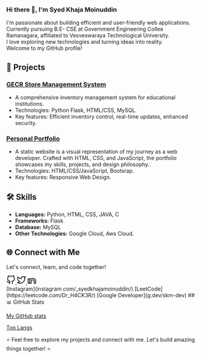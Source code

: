 <!--
**S-YED/S-YED** is a ✨ _special_ ✨ repository because its `README.md` (this file) appears on your GitHub profile.-->

### Hi there 👋, I'm Syed Khaja Moinuddin

I'm passionate about building efficient and user-friendly web applications. Currently pursuing B.E- CSE at Government Engineering Collee Ramanagara, affiliated to Vesveswaraya Technological University. <br>I love exploring new technologies and turning ideas into reality. <br>Welcome to my GitHub profile!

## 🚀 Projects

### [GECR Store Management System](link-to-your-project)
- A comprehensive inventory management system for educational institutions.
- Technologies: Python Flask, HTML/CSS, MySQL.
- Key features: Efficient inventory control, real-time updates, enhanced security.

### [Personal Portfolio](https://syed.rf.gd/)
- A static website is a visual representation of my journey as a web developer. Crafted with HTML, CSS, and JavaScript, the portfolio showcases my skills, projects, and design philosophy..
- Technologies: HTML/CSS/JavaScript, Bootsrap.
- Key features: Responsive Web Design.

## 🛠️ Skills

- **Languages:** Python, HTML, CSS, JAVA, C
- **Frameworks:** Flask
- **Database:** MySQL
- **Other Technologies:** Google Cloud, Aws Cloud.

## 🌐 Connect with Me

Let's connect, learn, and code together!

<div class="social-links">
  <a href="https://github.com/S-YED">
    <svg xmlns="http://www.w3.org/2000/svg" width="24" height="24" viewBox="0 0 24 24" fill="none" stroke="currentColor" stroke-width="2" stroke-linecap="round" stroke-linejoin="round" class="feather feather-github">
      <path d="M9 19c-5 1.5-5-2.5-7-3m14 6v-3.87a3.37 3.37 0 0 0-.94-2.61c3.14-.35 6.44-1.54 6.44-7A5.44 5.44 0 0 0 20 4.77 5.07 5.07 0 0 0 19.91 1S18.73.65 16 2.48a13.38 13.38 0 0 0-7 0C6.27.65 5.09 1 5.09 1A5.07 5.07 0 0 0 5 4.77a5.44 5.44 0 0 0-1.5 3.78c0 5.42 3.3 6.61 6.44 7A3.37 3.37 0 0 0 9 18.13V22"></path>
    </svg>
  </a>
  <a href="https://twitter.com/@Skm_ahmed1">
    <svg xmlns="http://www.w3.org/2000/svg" width="24" height="24" viewBox="0 0 24 24" fill="none" stroke="currentColor" stroke-width="2" stroke-linecap="round" stroke-linejoin="round" class="feather feather-twitter">
      <path d="M23 3a10.9 10.9 0 0 1-3.14 1.53 4.48 4.48 0 0 0-7.86 3v1A10.66 10.66 0 0 1 3 4s-4 9 5 13a11.64 11.64 0 0 1-7 2c9 5 20 0 20-11.5a4.5 4.5 0 0 0-.08-.83A7.72 7.72 0 0 0 23 3z"></path>
    </svg>
  </a>
  <a href="https://linkedin.com/in/syed-khaja-moinuddin-051495254/">
    <svg xmlns="http://www.w3.org/2000/svg" width="24" height="24" viewBox="0 0 24 24" fill="none" stroke="currentColor" stroke-width="2" stroke-linecap="round" stroke-linejoin="round" class="feather feather-linkedin">
      <path d="M16 8a6 6 0 0 1 6 6v7h-4v-7a2 2 0 0 0-2-2H12a2 2 0 0 0-2 2v7h-4v-7a6 6 0 0 1 6-6zM2 9h4v12h-4z"></path>
    </svg>
  </a>
</div>
[Instagram](instagram.com/_syedkhajamoinuddin/)
[LeetCode](https://leetcode.com/Dr_H4CK3R/)
[Google Developer](g.dev/skm-dev)
## 📊 GitHub Stats

[My GitHub stats](https://github-readme-stats.vercel.app/api?username=S-YED&show_icons=true&theme=radical)

[Top Langs](https://github-readme-stats.vercel.app/api/top-langs/?username=S-YED&layout=compact&theme=radical)


⭐️ Feel free to explore my projects and connect with me. Let's build amazing things together! ⭐️

